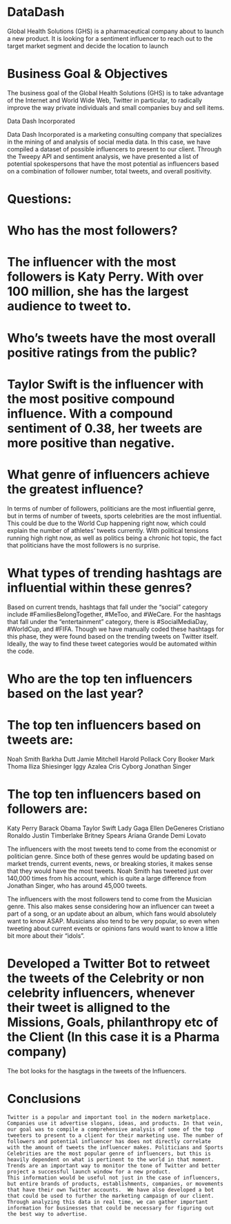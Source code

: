 # DataDash
Global Health Solutions (GHS) is a pharmaceutical company about to launch a new product. It is looking for a sentiment influencer to reach out to the target market segment and decide the location to launch 

# Business Goal & Objectives
The business goal of the Global Health Solutions (GHS) is to take advantage of the Internet and World Wide Web, Twitter in particular, to radically improve the way private individuals and small companies buy and sell items.

Data Dash Incorporated

Data Dash Incorporated is a marketing consulting company that specializes in the mining of and analysis of social media data. In this case, we have compiled a dataset of possible influencers to present to our client. Through the Tweepy API and sentiment analysis, we have presented a list of potential spokespersons that have the most potential as influencers based on a combination of follower number, total tweets, and overall positivity. 

# Questions: 
# Who has the most followers?

# The influencer with the most followers is Katy Perry. With over 100 million, she has the largest audience to tweet to. 

# Who’s tweets have the most overall positive ratings from the public?

# Taylor Swift is the influencer with the most positive compound influence. With a compound sentiment of 0.38, her tweets are more positive than negative.

# What genre of influencers achieve the greatest influence?

In terms of number of followers, politicians are the most influential genre, but in terms of number of tweets, sports celebrities are the most influential. This could be due to the World Cup happening right now, which could explain the number of athletes’ tweets currently. With political tensions running high right now, as well as politics being a chronic hot topic, the fact that politicians have the most followers is no surprise. 

#  What types of trending hashtags are influential within these genres?

Based on current trends, hashtags that fall under the “social” category include #FamiliesBelongTogether, #MeToo, and #WeCare. For the hashtags that fall under the “entertainment” category, there is #SocialMediaDay, #WorldCup, and #FIFA. Though we have manually coded these hashtags for this phase, they were found based on the trending tweets on Twitter itself. Ideally, the way to find these tweet categories would be automated within the code. 

# Who are the top ten influencers based on the last year?

# The top ten influencers based on tweets are:
Noah Smith
Barkha Dutt
Jamie Mitchell
Harold Pollack
Cory Booker
Mark Thoma
Iliza Shiesinger
Iggy Azalea
Cris Cyborg
Jonathan Singer

# The top ten influencers based on followers are:
Katy Perry
Barack Obama
Taylor Swift
Lady Gaga
Ellen DeGeneres
Cristiano Ronaldo
Justin Timberlake
Britney Spears
Ariana Grande
Demi Lovato

The influencers with the most tweets tend to come from the economist or politician genre. Since both of these genres would be updating based on market trends, current events, news, or breaking stories, it makes sense that they would have the most tweets. Noah Smith has tweeted just over 140,000 times from his account, which is quite a large difference from Jonathan Singer, who has around 45,000 tweets. 

The influencers with the most followers tend to come from the Musician genre. This also makes sense considering how an influencer can tweet a part of a song, or an update about an album, which fans would absolutely want to know ASAP. Musicians also tend to be very popular, so even when tweeting about current events or opinions fans would want to know a little bit more about their “idols”. 

# Developed a Twitter Bot to retweet the tweets of the Celebrity or non celebrity influencers, whenever their tweet is alligned to the Missions, Goals, philanthropy etc of the Client (In this case it is a Pharma company) 

The bot looks for the hasgtags in the tweets of the Influencers.

# Conclusions
	
	Twitter is a popular and important tool in the modern marketplace. Companies use it advertise slogans, ideas, and products. In that vein, our goal was to compile a comprehensive analysis of some of the top tweeters to present to a client for their marketing use. The number of followers and potential influencer has does not directly correlate with the amount of tweets the influencer makes. Politicians and Sports Celebrities are the most popular genre of influencers, but this is heavily dependent on what is pertinent to the world in that moment. Trends are an important way to monitor the tone of Twitter and better project a successful launch window for a new product. 
	This information would be useful not just in the case of influencers, but entire brands of products, establishments, companies, or movements that have their own Twitter accounts.  We have also developed a bot that could be used to further the marketing campaign of our client. Through analyzing this data in real time, we can gather important information for businesses that could be necessary for figuring out the best way to advertise. 

